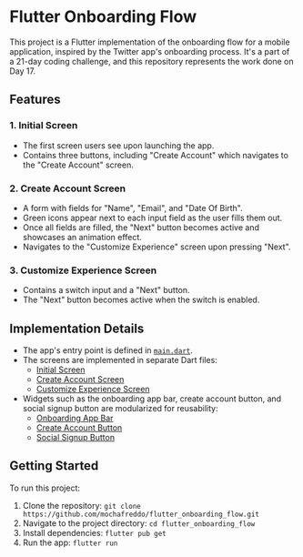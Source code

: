 # Flutter Onboarding Flow

This project is a Flutter implementation of the onboarding flow for a mobile application, inspired by the Twitter app's onboarding process. It's a part of a 21-day coding challenge, and this repository represents the work done on Day 17.

## Features

### 1. Initial Screen
- The first screen users see upon launching the app.
- Contains three buttons, including "Create Account" which navigates to the "Create Account" screen.

### 2. Create Account Screen
- A form with fields for "Name", "Email", and "Date Of Birth".
- Green icons appear next to each input field as the user fills them out.
- Once all fields are filled, the "Next" button becomes active and showcases an animation effect.
- Navigates to the "Customize Experience" screen upon pressing "Next".

### 3. Customize Experience Screen
- Contains a switch input and a "Next" button.
- The "Next" button becomes active when the switch is enabled.

## Implementation Details

- The app's entry point is defined in [`main.dart`](https://github.com/mochafreddo/flutter_onboarding_flow/blob/main/lib/main.dart).
- The screens are implemented in separate Dart files:
  - [Initial Screen](https://github.com/mochafreddo/flutter_onboarding_flow/blob/main/lib/initial_screen.dart)
  - [Create Account Screen](https://github.com/mochafreddo/flutter_onboarding_flow/blob/main/lib/create_account_screen.dart)
  - [Customize Experience Screen](https://github.com/mochafreddo/flutter_onboarding_flow/blob/main/lib/customize_experience_screen.dart)
- Widgets such as the onboarding app bar, create account button, and social signup button are modularized for reusability:
  - [Onboarding App Bar](https://github.com/mochafreddo/flutter_onboarding_flow/blob/main/lib/widgets/onboarding_appbar.dart)
  - [Create Account Button](https://github.com/mochafreddo/flutter_onboarding_flow/blob/main/lib/widgets/create_account_button.dart)
  - [Social Signup Button](https://github.com/mochafreddo/flutter_onboarding_flow/blob/main/lib/widgets/social_signup_button.dart)

## Getting Started

To run this project:
1. Clone the repository: `git clone https://github.com/mochafreddo/flutter_onboarding_flow.git`
2. Navigate to the project directory: `cd flutter_onboarding_flow`
3. Install dependencies: `flutter pub get`
4. Run the app: `flutter run`